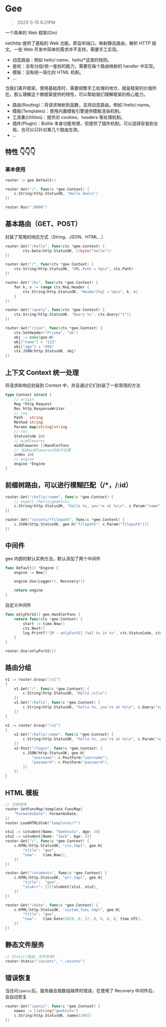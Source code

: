 # Gee

> 2023-5-15 6:21PM

一个简单的 Web 框架(Gin)

net/http 提供了基础的 Web 功能，即监听端口，映射静态路由，解析 HTTP 报文。一些 Web 开发中简单的需求并不支持，需要手工实现。

- 动态路由：例如 hello/:name，hello/\*这类的规则。
- 鉴权：没有分组/统一鉴权的能力，需要在每个路由映射的 handler 中实现。
- 模板：没有统一简化的 HTML 机制。
- ...

当我们离开框架，使用基础库时，需要频繁手工处理的地方，就是框架的价值所在。那么理解这个微框架提供的特性，可以帮助我们理解框架的核心能力。

- 路由(Routing)：将请求映射到函数，支持动态路由。例如'/hello/:name。
- 模板(Templates)：使用内置模板引擎提供模板渲染机制。
- 工具集(Utilites)：提供对 cookies，headers 等处理机制。
- 插件(Plugin)：Bottle 本身功能有限，但提供了插件机制。可以选择安装到全局，也可以只针对某几个路由生效。
- ...

## 特性 👇👇👇

### 基本使用

```go
router := gee.Default()

router.Get("/", func(c *gee.Context) {
	c.String(http.StatusOK, "Hello Gee\n")
})

router.Run(":8080")
```

## 基本路由（GET、POST）

封装了常用的响应方式（String、JSON、HTML...）

```go
router.Get("/hello", func(ctx *gee.Context) {
		ctx.Data(http.StatusOK, []byte("hello"))
})

router.Get("/", func(ctx *gee.Context) {
	ctx.String(http.StatusOK, "URL.Path = %q\n", ctx.Path)
})

router.Get("/kv", func(ctx *gee.Context) {
	for k, v := range ctx.Req.Header {
		ctx.String(http.StatusOK, "Header[%q] = %q\n", k, v)
	}
})

router.Get("/query", func(ctx *gee.Context) {
	ctx.String(http.StatusOK, "Query %v", ctx.Query("t"))
})

router.Get("/json", func(ctx *gee.Context) {
	ctx.SetHeader("Prisma", "ok")
	obj := make(gee.H)
	obj["name"] = "123"
	obj["age"] = "456"
	ctx.JSON(http.StatusOK, obj)
})
```

## 上下文 Context 统一处理

将请求和响应封装到 Context 中，并且通过它们封装了一些常用的方法

```go
type Context struct {
	// origin
	Req *http.Request
	Res http.ResponseWriter
	// req
	Path   string
	Method string
	Params map[string]string
	// res
	StatusCode int
	// middlewares
	middlewares []HandlerFunc
	// 当前middlewares的执行位置
	index int
	// engine
	engine *Engine
}
```

## 前缀树路由，可以进行模糊匹配（/\*，/:id）

```go
router.Get("/hello/:name", func(c *gee.Context) {
	// expect /hello/geektutu
	c.String(http.StatusOK, "hello %s, you're at %s\n", c.Param("name"), c.Path)
})

router.Get("/assets/*filepath", func(c *gee.Context) {
	c.JSON(http.StatusOK, gee.H{"filepath": c.Param("filepath")})
})
```

## 中间件

gee 内部的默认实例方法，默认添加了两个中间件

```go
func Default() *Engine {
	engine := New()

	engine.Use(Logger(), Recovery())

	return engine
}
```

自定义中间件

```go
func onlyForV2() gee.HandlerFunc {
	return func(ctx *gee.Context) {
		start := time.Now()
		ctx.Next()
		log.Printf("[M - onlyForV2] [%d] %s in %v", ctx.StatusCode, ctx.Req.RequestURI, time.Since(start))
	}
}

router.Use(onlyForV2())
```

## 路由分组

```go
v1 := router.Group("/v1")
{
	v1.Get("/", func(c *gee.Context) {
		c.String(http.StatusOK, "Hello /v1\n")
	})
	v1.Get("/hello", func(c *gee.Context) {
		c.String(http.StatusOK, "hello %s, you're at %s\n", c.Query("name"), c.Path)
	})
}

v2 := router.Group("/v2")
{
	v2.Get("/hello/:name", func(c *gee.Context) {
		c.String(http.StatusOK, "hello %s, you're at %s\n", c.Param("name"), c.Path)
	})
	v2.Post("/login", func(c *gee.Context) {
		c.JSON(http.StatusOK, gee.H{
			"username": c.PostForm("username"),
			"password": c.PostForm("password"),
		})
	})
}
```

## HTML 模板

```go
// 注意顺序
router.SetFuncMap(template.FuncMap{
	"FormatAsDate": FormatAsDate,
})
router.LoadHTMLGlob("templates/*")

stu1 := &student{Name: "Geektutu", Age: 20}
stu2 := &student{Name: "Jack", Age: 22}
router.Get("/", func(c *gee.Context) {
	c.HTML(http.StatusOK, "css.tmpl", gee.H{
		"title": "gee",
		"now":   time.Now(),
	})
})

router.Get("/students", func(c *gee.Context) {
	c.HTML(http.StatusOK, "arr.tmpl", gee.H{
		"title":  "gee",
		"stuArr": [2]*student{stu1, stu2},
	})
})

router.Get("/date", func(c *gee.Context) {
	c.HTML(http.StatusOK, "custom_func.tmpl", gee.H{
		"title": "gee",
		"now":   time.Date(2019, 8, 17, 0, 0, 0, 0, time.UTC),
	})
})
```

## 静态文件服务

```go
// Static(路由，文件目录)
router.Static("/assets", "./assets")
```

## 错误恢复

当访问`/panic`后，服务器会报数组越界的错误，在使用了 Recovery 中间件后，会自动恢复

```go
router.Get("/panic", func(c *gee.Context) {
	names := []string{"geektutu"}
	c.String(http.StatusOK, names[100])
})
```
